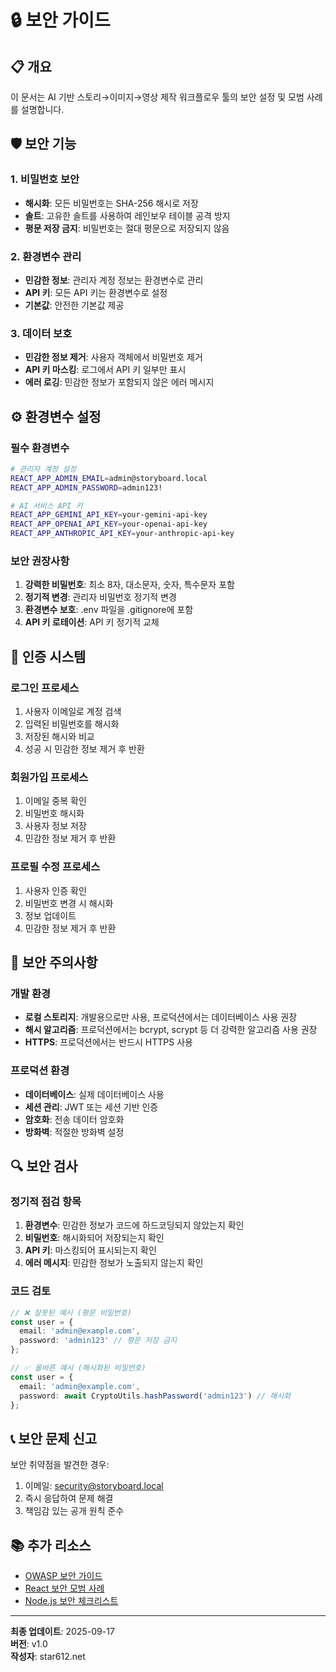 # 🔒 보안 가이드

## 📋 개요

이 문서는 AI 기반 스토리→이미지→영상 제작 워크플로우 툴의 보안 설정 및 모범 사례를 설명합니다.

## 🛡️ 보안 기능

### 1. 비밀번호 보안
- **해시화**: 모든 비밀번호는 SHA-256 해시로 저장
- **솔트**: 고유한 솔트를 사용하여 레인보우 테이블 공격 방지
- **평문 저장 금지**: 비밀번호는 절대 평문으로 저장되지 않음

### 2. 환경변수 관리
- **민감한 정보**: 관리자 계정 정보는 환경변수로 관리
- **API 키**: 모든 API 키는 환경변수로 설정
- **기본값**: 안전한 기본값 제공

### 3. 데이터 보호
- **민감한 정보 제거**: 사용자 객체에서 비밀번호 제거
- **API 키 마스킹**: 로그에서 API 키 일부만 표시
- **에러 로깅**: 민감한 정보가 포함되지 않은 에러 메시지

## ⚙️ 환경변수 설정

### 필수 환경변수
```bash
# 관리자 계정 설정
REACT_APP_ADMIN_EMAIL=admin@storyboard.local
REACT_APP_ADMIN_PASSWORD=admin123!

# AI 서비스 API 키
REACT_APP_GEMINI_API_KEY=your-gemini-api-key
REACT_APP_OPENAI_API_KEY=your-openai-api-key
REACT_APP_ANTHROPIC_API_KEY=your-anthropic-api-key
```

### 보안 권장사항
1. **강력한 비밀번호**: 최소 8자, 대소문자, 숫자, 특수문자 포함
2. **정기적 변경**: 관리자 비밀번호 정기적 변경
3. **환경변수 보호**: .env 파일을 .gitignore에 포함
4. **API 키 로테이션**: API 키 정기적 교체

## 🔐 인증 시스템

### 로그인 프로세스
1. 사용자 이메일로 계정 검색
2. 입력된 비밀번호를 해시화
3. 저장된 해시와 비교
4. 성공 시 민감한 정보 제거 후 반환

### 회원가입 프로세스
1. 이메일 중복 확인
2. 비밀번호 해시화
3. 사용자 정보 저장
4. 민감한 정보 제거 후 반환

### 프로필 수정 프로세스
1. 사용자 인증 확인
2. 비밀번호 변경 시 해시화
3. 정보 업데이트
4. 민감한 정보 제거 후 반환

## 🚨 보안 주의사항

### 개발 환경
- **로컬 스토리지**: 개발용으로만 사용, 프로덕션에서는 데이터베이스 사용 권장
- **해시 알고리즘**: 프로덕션에서는 bcrypt, scrypt 등 더 강력한 알고리즘 사용 권장
- **HTTPS**: 프로덕션에서는 반드시 HTTPS 사용

### 프로덕션 환경
- **데이터베이스**: 실제 데이터베이스 사용
- **세션 관리**: JWT 또는 세션 기반 인증
- **암호화**: 전송 데이터 암호화
- **방화벽**: 적절한 방화벽 설정

## 🔍 보안 검사

### 정기적 점검 항목
1. **환경변수**: 민감한 정보가 코드에 하드코딩되지 않았는지 확인
2. **비밀번호**: 해시화되어 저장되는지 확인
3. **API 키**: 마스킹되어 표시되는지 확인
4. **에러 메시지**: 민감한 정보가 노출되지 않는지 확인

### 코드 검토
```typescript
// ❌ 잘못된 예시 (평문 비밀번호)
const user = {
  email: 'admin@example.com',
  password: 'admin123' // 평문 저장 금지
};

// ✅ 올바른 예시 (해시화된 비밀번호)
const user = {
  email: 'admin@example.com',
  password: await CryptoUtils.hashPassword('admin123') // 해시화
};
```

## 📞 보안 문제 신고

보안 취약점을 발견한 경우:
1. 이메일: security@storyboard.local
2. 즉시 응답하여 문제 해결
3. 책임감 있는 공개 원칙 준수

## 📚 추가 리소스

- [OWASP 보안 가이드](https://owasp.org/www-project-top-ten/)
- [React 보안 모범 사례](https://reactjs.org/docs/security.html)
- [Node.js 보안 체크리스트](https://blog.risingstack.com/node-js-security-checklist/)

---

**최종 업데이트**: 2025-09-17  
**버전**: v1.0  
**작성자**: star612.net
